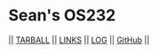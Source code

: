 # Sean's OS232

|| [TARBALL](SandBox/TomoriNow.tar.xz) || [LINKS](https://tomorinow.github.io/os232/LINKS/) || [LOG](TXT/mylog.txt) || [GitHub](https://github.com/TomoriNow/os232/) ||
